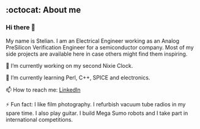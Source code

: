 ## :octocat: About me

### Hi there 👋
My name is Stelian. I am an Electrical Engineer working as an Analog PreSilicon Verification Engineer for a semiconductor company. Most of my side projects are available here in case others might find them inspiring. 

🔭 I’m currently working on my second Nixie Clock.

🌱 I’m currently learning Perl, C++, SPICE and electronics.

📫 How to reach me: [LinkedIn](https://www.linkedin.com/in/stelian-saracut-6b49b210b/)

⚡ Fun fact: I like film photography. I refurbish vacuum tube radios in my spare time. I also play guitar. I build Mega Sumo robots and I take part in international competitions.
